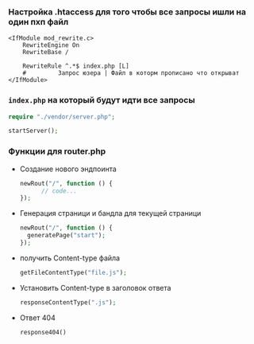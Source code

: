### Настройка .htaccess для того чтобы все запросы ишли на один пхп файл
``` .htaccess
<IfModule mod_rewrite.c>
	RewriteEngine On
	RewriteBase /

	RewriteRule ^.*$ index.php [L]
	#		  Запрос юзера | Файл в которм прописано что открыват
</IfModule>
```
### `index.php` на который будут идти все запросы
```php
require "./vendor/server.php";

startServer();
```

### Функции для router.php

- Создание нового эндпоинта
  ```php
  newRout("/", function () {
		// code...
  });
  ```
- Генерация страници и бандла для текущей страници
 
  ```php
  newRout("/", function () {
 	generatePage("start");
  });
  ```
- получить Content-type файла
  ```php
  getFileContentType("file.js");
  ```
- Установить Content-type в заголовок ответа 
  ```php
  responseContentType(".js");
  ```
- Ответ 404 
  ```php
  response404()
  ```

